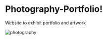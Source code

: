 # Photography-Portfolio!

Website to exhibit portfolio and artwork


![photography](https://user-images.githubusercontent.com/102544229/175941634-cedd92e3-f7e3-488a-8fec-daa9340a5436.jpg)
